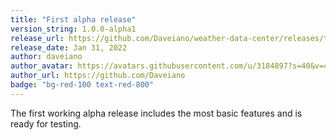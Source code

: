 ```yaml
---
title: "First alpha release"
version_string: 1.0.0-alpha1
release_url: https://github.com/Daveiano/weather-data-center/releases/tag/v1.0.0-alpha1
release_date: Jan 31, 2022
author: daveiano
author_avatar: https://avatars.githubusercontent.com/u/3184897?s=40&v=4
author_url: https://github.com/Daveiano
badge: "bg-red-100 text-red-800"
---
```


The first working alpha release includes the most basic features and is ready for testing.